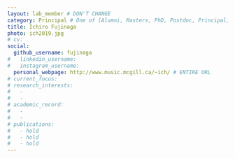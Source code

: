 ```yaml
---
layout: lab_member # DON'T CHANGE
category: Principal # One of [Alumni, Masters, PhD, Postdoc, Principal, Manager, Undergraduate]
title: Ichiro Fujinaga
photo: ich2019.jpg
# cv:
social:
  github_username: fujinaga
#   linkedin_username:
#   instagram_username:
  personal_webpage: http://www.music.mcgill.ca/~ich/ # ENTIRE URL
# current_focus:
# research_interests:
#   -
#   -
# academic_record:
#   -
#   -
# publications:
#   - hold
#   - hold
#   - hold
---
```

